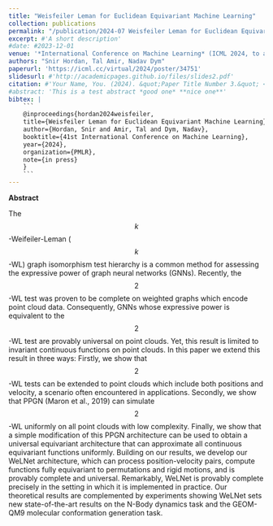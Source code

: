 ```yaml
---
title: "Weisfeiler Leman for Euclidean Equivariant Machine Learning"
collection: publications
permalink: "/publication/2024-07 Weisfeiler Leman for Euclidean Equivariant Machine Learning"
excerpt: #'A short description'
#date: #2023-12-01
venue: '*International Conference on Machine Learning* (ICML 2024, to appear)'
authors: "Snir Hordan, Tal Amir, Nadav Dym"
paperurl: 'https://icml.cc/virtual/2024/poster/34751'
slidesurl: #'http://academicpages.github.io/files/slides2.pdf'
citation: #'Your Name, You. (2024). &quot;Paper Title Number 3.&quot; <i>GitHub Journal of Bugs</i>. 1(3).'
#abstract: 'This is a test abstract *good one* **nice one**'
bibtex: |
    ```
    @inproceedings{hordan2024weisfeiler,
    title={Weisfeiler Leman for Euclidean Equivariant Machine Learning},
    author={Hordan, Snir and Amir, Tal and Dym, Nadav},
    booktitle={41st International Conference on Machine Learning},
    year={2024},
    organization={PMLR},
    note={in press}
    }
    ```
---
```


**Abstract**

The $$k$$-Weifeiler-Leman ($$k$$-WL) graph isomorphism test hierarchy is a common method for assessing the expressive power of graph neural networks (GNNs). Recently, the $$2$$-WL test was proven to be complete on weighted graphs which encode point cloud data. Consequently, GNNs whose expressive power is equivalent to the $$2$$-WL test are provably universal on point clouds. Yet, this result is limited to invariant continuous functions on point clouds. In this paper we extend this result in three ways: Firstly, we show that $$2$$-WL tests can be extended to point clouds which include both positions and velocity, a scenario often encountered in applications. Secondly, we show that PPGN (Maron et al., 2019) can simulate $$2$$-WL uniformly on all point clouds with low complexity. Finally, we show that a simple modification of this PPGN architecture can be used to obtain a universal equivariant architecture that can approximate all continuous equivariant functions uniformly. Building on our results, we develop our WeLNet architecture, which can process position-velocity pairs, compute functions fully equivariant to permutations and rigid motions, and is provably complete and universal. Remarkably, WeLNet is provably complete precisely in the setting in which it is implemented in practice. Our theoretical results are complemented by experiments showing WeLNet sets new state-of-the-art results on the N-Body dynamics task and the GEOM-QM9 molecular conformation generation task.